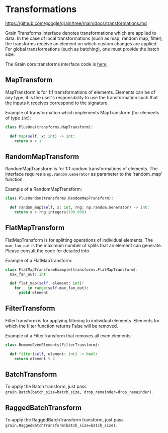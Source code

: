 # Transformations



https://github.com/google/grain/tree/main/docs/transformations.md



Grain Transforms interface denotes transformations which are applied to data. In
the case of local transformations (such as map, random map, filter), the
transforms receive an element on which custom changes are applied. For global
transformations (such as batching), one must provide the batch size.

The Grain core transforms interface code is
[here](https://github.com/google/grain/tree/main/grain/_src/core/transforms.py).


## MapTransform

MapTransform is for 1:1 transformations of elements. Elements can be of any
type, it is the user's responsibility to use the transformation such that the
inputs it receives correspond to the signature.

Example of transformation which implements MapTransform (for elements of type
`int`):

```python
class PlusOne(transforms.MapTransform):

  def map(self, x: int) -> int:
    return x + 1
```

## RandomMapTransform

RandomMapTransform is for 1:1 random transformations of elements. The interface
requires a `np.random.Generator` as parameter to the 'random_map' function.

Example of a RandomMapTransform:

```python
class PlusRandom(transforms.RandomMapTransform):

  def random_map(self, x: int, rng: np.random.Generator) -> int:
    return x + rng.integers(100_000)
```

## FlatMapTransform

FlatMapTransform is for splitting operations of individual elements. The
`max_fan_out` is the maximum number of splits that an element can generate.
Please consult the code for detailed info.

Example of a FlatMapTransform:

```python
class FlatMapTransformExample(transforms.FlatMapTransform):
  max_fan_out: int

  def flat_map(self, element: int):
    for _ in range(self.max_fan_out):
      yield element
```

## FilterTransform

FilterTransform is for applying filtering to individual elements. Elements for
which the filter function returns False will be removed.

Example of a FilterTransform that removes all even elements:

```python
class RemoveEvenElements(FilterTransform):

  def filter(self, element: int) -> bool:
    return element % 2
```

## BatchTransform

To apply the Batch transform, just pass `grain.Batch(batch_size=batch_size, drop_remainder=drop_remainder)`.

## RaggedBatchTransform

To apply the RaggedBatchTransform transform, just pass `grain.RaggedBatchTransform(batch_size=batch_size)`.
